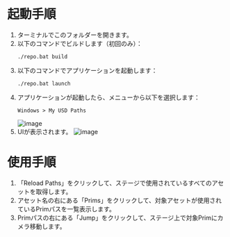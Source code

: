 # 起動手順
1. ターミナルでこのフォルダーを開きます。
2. 以下のコマンドでビルドします（初回のみ）：
   ```
   ./repo.bat build
   ```
3. 以下のコマンドでアプリケーションを起動します：
   ```
   ./repo.bat launch
   ```
4. アプリケーションが起動したら、メニューから以下を選択します：
   ```
   Windows > My USD Paths
   ```
   ![image](./my-readme-assets/window_my-usd-paths.png)
5. UIが表示されます。
![image](./my-readme-assets/my-usd-paths.png)
# 使用手順
1. 「Reload Paths」をクリックして、ステージで使用されているすべてのアセットを取得します。
2. アセット名の右にある「Prims」をクリックして、対象アセットが使用されているPrimパスを一覧表示します。
3. Primパスの右にある「Jump」をクリックして、ステージ上で対象Primにカメラ移動します。